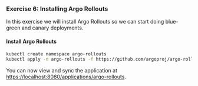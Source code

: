### Exercise 6: Installing Argo Rollouts

In this exercise we will install Argo Rollouts so we can start doing blue-green and canary deployments.

#### Install Argo Rollouts

```sh
kubectl create namespace argo-rollouts
kubectl apply -n argo-rollouts -f https://github.com/argoproj/argo-rollouts/releases/latest/download/install.yaml
```

You can now view and sync the application at [https://localhost:8080/applications/argo-rollouts](https://localhost:8080/applications/argo-rollouts).

